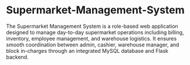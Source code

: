 # Supermarket-Management-System
The Supermarket Management System is a role-based web application designed to manage day-to-day supermarket operations including billing, inventory, employee management, and warehouse logistics. It ensures smooth coordination between admin, cashier, warehouse manager, and block in-charges through an integrated MySQL database and Flask backend.
